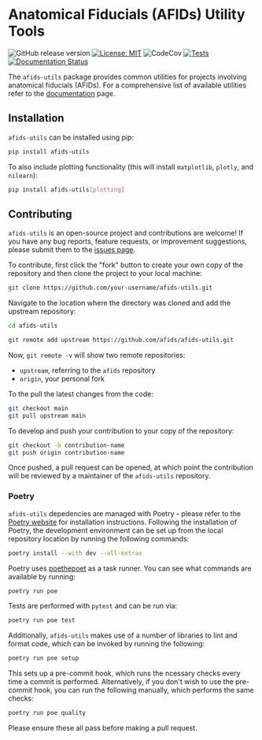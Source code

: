 # Anatomical Fiducials (AFIDs) Utility Tools

![GitHub release version](https://img.shields.io/github/v/release/afids/afids-utils)
[![License: MIT](https://img.shields.io/badge/License-MIT-blue)](https://mit-license.org/)
![CodeCov](https://img.shields.io/codecov/c/github/afids/afids-utils)
[![Tests](https://github.com/afids/afids-utils/actions/workflows/test.yml/badge.svg?branch=main)](https://github.com/afids/afids-utils/actions/workflows/test.yml?query=branch%3Amain)
[![Documentation Status](https://readthedocs.org/projects/afids-utils/badge/?version=stable)](https://afids-utils.readthedocs.io/en/stable/?badge=stable)

The `afids-utils` package provides common utilities for projects involving
anatomical fiducials (AFIDs). For a comprehensive list of available utilities
refer to the [documentation] page.

## Installation

`afids-utils` can be installed using pip:

```bash
pip install afids-utils
```

To also include plotting functionality (this will install `matplotlib`, `plotly`, and `nilearn`):

```bash
pip install afids-utils[plotting]
```

## Contributing

`afids-utils` is an open-source project and contributions are welcome! If you
have any bug reports, feature requests, or improvement suggestions, please
submit them to the [issues page](https://github.com/afids/afids-utils/issues).

To contribute, first click the "fork" button to create your own copy of the
repository and then clone the project to your local machine:

```bash
git clone https://github.com/your-username/afids-utils.git
```

Navigate to the location where the directory was cloned and add the upstream
repository:

```bash
cd afids-utils

git remote add upstream https://github.com/afids/afids-utils.git
```

Now, `git remote -v` will show two remote repositories:

- `upstream`, referring to the `afids` repository
- `origin`, your personal fork

To the pull the latest changes from the code:

```bash
git checkout main
git pull upstream main
```

To develop and push your contribution to your copy of the repository:

```bash
git checkout -b contribution-name
git push origin contribution-name
```

Once pushed, a pull request can be opened, at which point the contribution
will be reviewed by a maintainer of the `afids-utils` repository.

### Poetry

`afids-utils` depedencies are managed with Poetry - please
refer to the [Poetry website] for installation instructions. Following the
installation of Poetry, the development environment can be set up from the
local repository location by running the following commands:

```bash
poetry install --with dev --all-extras
```

Poetry uses [poethepoet] as a task runner. You can see what commands are
available by running:

```bash
poetry run poe
```

Tests are performed with `pytest` and can be run via:

```bash
poetry run poe test
```

Additionally, `afids-utils` makes use of a number of libraries to lint and
format code, which can be invoked by running the following:

```bash
poetry run poe setup
```

This sets up a pre-commit hook, which runs the ncessary checks every time
a commit is performed. Alternatively, if you don't wish to use the pre-commit
hook, you can run the following manually, which performs the same checks:

```bash
poetry run poe quality
```

Please ensure these all pass before making a pull request.

[documentation]: https://afids-utils.readthedocs.io/en/stable
[issues page]: https://github.com/afids/afids-utils/issues
[Poetry website]: https://python-poetry.org/docs/master/#installation
[poethepoet]: https://github.com/nat-n/poethepoet
